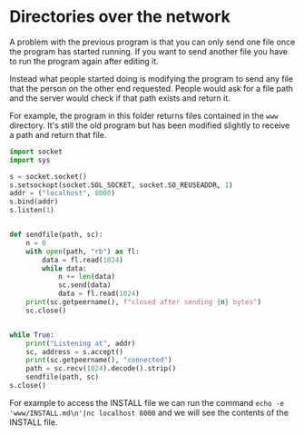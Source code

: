 # Directories over the network

A problem with the previous program is that you can only send one file once the
program has started running. If you want to send another file you have to run
the program again after editing it.

Instead what people started doing is modifying the program to send any file
that the person on the other end requested. People would ask for a file path
and the server would check if that path exists and return it.

For example, the program in this folder returns files contained in the `www`
directory. It's still the old program but has been modified slightly to receive
a path and return that file.

```python
import socket
import sys

s = socket.socket()
s.setsockopt(socket.SOL_SOCKET, socket.SO_REUSEADDR, 1)
addr = ("localhost", 8000)
s.bind(addr)
s.listen(1)


def sendfile(path, sc):
    n = 0
    with open(path, "rb") as fl:
        data = fl.read(1024)
        while data:
            n += len(data)
            sc.send(data)
            data = fl.read(1024)
    print(sc.getpeername(), f"closed after sending {n} bytes")
    sc.close()


while True:
    print("Listening at", addr)
    sc, address = s.accept()
    print(sc.getpeername(), "connected")
    path = sc.recv(1024).decode().strip()
    sendfile(path, sc)
s.close()
```

For example to access the INSTALL file we can run the command `echo -e
'www/INSTALL.md\n'|nc localhost 8000` and we will see the contents of the
INSTALL file.
